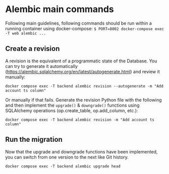 # Alembic main commands

Following main guidelines, following commands should be run within a running container using docker-compose: `$ PORT=8002 docker-compose exec -T web alembic ...`

## Create a revision

A revision is the equivalent of a programmatic state of the Database.
You can try to generate it automatically (https://alembic.sqlalchemy.org/en/latest/autogenerate.html) and review it manually:
```shell
docker compose exec -T backend alembic revision --autogenerate -m "Add account ts column"
```

Or manually if that fails. Generate the revision Python file with the following and then implement the `upgrade()` & `downgrade()` functions using SQLAlchemy operations (op.create_table, op.add_column, etc.):
```shell
docker compose exec -T backend alembic revision -m "Add account ts column"
```

## Run the migration

Now that the upgrade and downgrade functions have been implemented, you can switch from one version to the next like Git history.

```shell
docker compose exec -T backend alembic upgrade head
```
